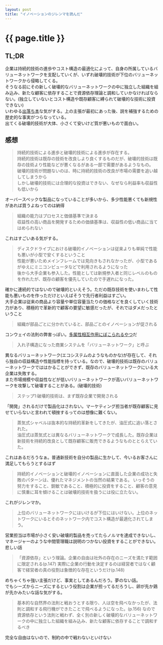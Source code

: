 ```yaml
---
layout: post
title: "イノベーションのジレンマを読んだ"
---
```


# {{ page.title }}

## TL;DR

企業は持続的技術の進歩やコスト構造の最適化によって、自身の所属しているバリューネットワークを支配していくが、いずれ破壊的技術が下位のバリューネットワークから侵略してくる。  
そうなる前にその新しく破壊的なバリューネットワークの中に独立した組織を組み込み、新たな顧客に依存することで資源依存理論と調和していかなければならない。(独立していないとコスト構造や既存顧客に縛られて破壊的な技術に投資できない)  
いわゆる[出落ち本](https://yurugengo.mtakagishi.com/words/%E5%87%BA%E8%90%BD%E3%81%A1%E6%9C%AC.html)な気がする。上の主張が最初にあった後、説を補強するための歴史的な事実がつらなっている。  
出てくる破壊的技術が大体、小さくて安いけど質が悪いもので面白い。

## 感想

>持続的技術による進歩と破壊的技術による進歩が存在する。  
>持続的技術は既存の技術を改良しより良くするものだが、破壊的技術は既存の技術より性能などが悪くなるがある一部で需要があるようなもの。
>破壊的技術が問題ないのは、時に持続的技術の改良が市場の需要を追い越してしまうから  
>しかし破壊的技術には合理的な投資はできない、なぜなら利益率も収益性も低いから

オーバースペックな製品になっていることが多いから、多少性能悪くても新規性があれば買うよねってのは納得

>組織の能力はプロセスと価値基準で決まる  
>収益性の高い商品を開発するための価値基準は、収益性の低い商品に当てはめられない

これはすごいある気がする。

>ディスクドライブにおける破壊的イノベーションは従来よりも単純で性能も悪いが小型で安くするということ  
>性能が悪いためメインフレームでは見向きもされなかったが、小型であるがゆえにミニコンピュータなどで利用されるようになった  
>後から大手企業も参入した。性能としては新規参入者と同じレベルのものを作れたが、既存の顧客を優先していたので手遅れになった。

確かに連続的ではないので破壊的といえそう。ただの既存技術を使いまわして性能も悪いものを作っただけといえばそうで先行者利益はすごい。  
大手企業は従来の商品より容量や単位容量当たりの価格などを良くしていく技術力があり、積極的で革新的で顧客の要望に敏感だったが、それではダメだったということ

> 組織が部品ごとに分かれていると、部品ごとのイノベーションが促される

コンウェイの法則の弊害っぽい。[多属性相互作用にぼこられるやつ](https://speakerdeck.com/moriyuya/bullshit-product-rsgt2022?slide=335)だ

> 入れ子構造になった商業システムを「バリューネットワーク」と呼ぶ

異なるバリューネットワーク(エコシステムのようなものかな)が存在して、それら独自の収益構造や性能指標を持っている。なので、破壊的技術は既存のバリューネットワークでははかることができず、既存のバリューネットワークにいる大企業は失敗する。  
また市場規模や収益性などが低いバリューネットワークが高いバリューネットワークを攻撃して破壊することがある。(破壊的技術)

> ステップ1:破壊的技術は、まず既存企業で開発される

「開発」されるだけで製品化はされない。マーケティング担当者が既存顧客に見せていらないと言われて頓挫するってのは想像に難くない。

> 蒸気式シャベルは抜本的な持続的革新をしてきたが、油圧式に追い落とされた。  
> 油圧式は蒸気式とは異なるバリューネットワークで成長した。既存企業は新技術を持続的改良として既存顧客に販売できるようなものととらえていた。

これはあるだろうなぁ。普通新技術を自分の製品に生かして、今いるお客さんに満足してもらうとするはず

> 持続的イノベーションと破壊的イノベーションに直面した企業の成功と失敗のパターンは、優れたマネジメントの当然の結果である。
> いっそうの努力をすること、鋭敏であること、積極的に投資をすること、顧客の意見に慎重に耳を傾けることは破壊的技術を扱うには役に立たない。

これがジレンマか。

> 上位のバリューネットワークにはいけるが下位にはいけない。上位のネットワークにいるとそのネットワーク内でコスト構造が最適化されてしまう。

営業担当は市場が小さく安い破壊的製品を売ってたらノルマを達成できないし、マネージャーのような中間管理職は説明のつかない投資をすることができない。悲しい話

> 「資源依存」という理論。企業の自由は社外の存在のニーズを満たす範囲に限定される(p.147)
> 実際に企業の行動を決定するのは経営者ではなく顧客で経営者の真の役割は象徴的な存在というだけ(p.148)

めちゃくちゃ強い主張だけど、事実としてあるんだろう。夢のない話。   
でもシーズからニーズにするという役割は企業が担ってるだろうし、卵が先か鶏が先かみたいな話な気がする。

> 基本的な自然界の法則と戦おうとする限り、人は空を飛べなかったが、法則と調和する飛行機ができたことで飛べるようになった。(p.156)
> なので資源依存という法則と戦わず、全く別の新しく破壊的なバリューネットワークの中に独立した組織を組み込み、新たな顧客に依存することで調和するべき

完全な自由はないので、制約の中で戦わないといけない
